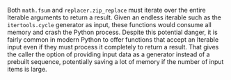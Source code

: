 Both `math.fsum` and `replacer.zip_replace` must iterate over the entire Iterable arguments to return a result.  Given an endless iterable such as the `itertools.cycle` generator as input, these functions would consume all memory and crash the Python process. Despite this potential danger, it is fairly common in modern Python to offer functions that accept an Iterable input even if they must process it completely to return a result. That gives the caller the option of providing input data as a generator instead of a prebuilt sequence, potentially saving a lot of memory if the number of input items is large.
